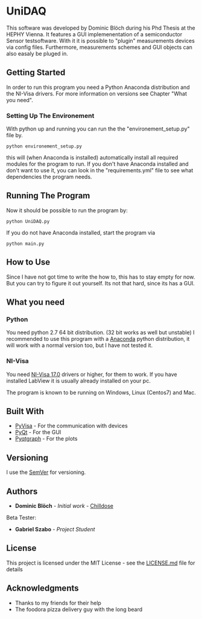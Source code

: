 # UniDAQ

This software was developed by Dominic Blöch during his Phd Thesis at the HEPHY Vienna. It features a GUI implemenentation of a semiconductor Sensor testsoftware.
With it it is possible to "plugin" measurements devices via config files. Furthermore, measurements schemes and GUI objects can also easaly be pluged in.

## Getting Started

In order to run this program you need a Python Anaconda distribution and the NI-Visa drivers. For more information on versions see Chapter "What you need".

### Setting Up The Environement

With python up and running you can run the the "environement_setup.py" file by.

```
python environement_setup.py
```

this will (when Anaconda is installed) automatically install all required modules for the program to run. If you don't have Anaconda installed and don't want to use it, you can look in the "requirements.yml" file to see what dependencies the program needs.

## Running The Program

Now it should be possible to run the program by:

```
python UniDAQ.py
```

If you do not have Anaconda installed, start the program via 

```
python main.py
```


## How to Use

Since I have not got time to write the how to, this has to stay empty for now. But you can try to figure it out yourself. Its not that hard, since its has a GUI.



## What you need

### Python

You need python 2.7 64 bit distribution. (32 bit works as well but unstable)
I recommended to use this program with a [Anaconda](https://www.anaconda.com/download/) python distribution, it will work with a normal version too, but I have not tested it.

### NI-Visa
You need [NI-Visa 17.0](http://www.ni.com/download/ni-visa-17.0/6646/en/) drivers or higher, for them to work. If you have installed LabView it is usually already installed on your pc.

The program is known to be running on Windows, Linux (Centos7) and Mac.


## Built With

* [PyVisa](https://github.com/pyvisa/pyvisa) - For the communication with devices
* [PyQt](https://github.com/pyqt) - For the GUI
* [Pyqtgraph](https://github.com/pyqtgraph/) - For the plots



## Versioning

I use the [SemVer](http://semver.org/) for versioning.


## Authors

* **Dominic Blöch** - *Initial work* - [Chilldose](https://github.com/Chilldose)

Beta Tester:

* **Gabriel Szabo** - *Project Student*

## License

This project is licensed under the MIT License - see the [LICENSE.md](LICENSE.md) file for details

## Acknowledgments

* Thanks to my friends for their help 
* The foodora pizza delivery guy with the long beard

